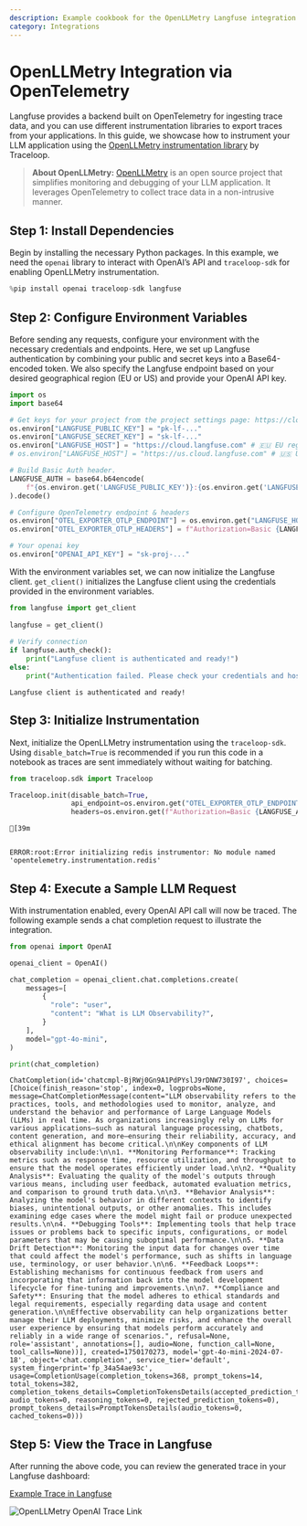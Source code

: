 ```yaml
---
description: Example cookbook for the OpenLLMetry Langfuse integration using OpenTelemetry.
category: Integrations
---
```


# OpenLLMetry Integration via OpenTelemetry

Langfuse provides a backend built on OpenTelemetry for ingesting trace data, and you can use different instrumentation libraries to export traces from your applications. In this guide, we showcase how to instrument your LLM application using the [OpenLLMetry instrumentation library](https://github.com/traceloop/openllmetry) by Traceloop.

> **About OpenLLMetry:** [OpenLLMetry](https://www.traceloop.com/docs/openllmetry/introduction) is an open source project that simplifies monitoring and debugging of your LLM application. It leverages OpenTelemetry to collect trace data in a non-intrusive manner.

## Step 1: Install Dependencies

Begin by installing the necessary Python packages. In this example, we need the `openai` library to interact with OpenAI’s API and `traceloop-sdk` for enabling OpenLLMetry instrumentation.


```python
%pip install openai traceloop-sdk langfuse
```

## Step 2: Configure Environment Variables

Before sending any requests, configure your environment with the necessary credentials and endpoints. Here, we set up Langfuse authentication by combining your public and secret keys into a Base64-encoded token. We also specify the Langfuse endpoint based on your desired geographical region (EU or US) and provide your OpenAI API key.


```python
import os
import base64

# Get keys for your project from the project settings page: https://cloud.langfuse.com
os.environ["LANGFUSE_PUBLIC_KEY"] = "pk-lf-..." 
os.environ["LANGFUSE_SECRET_KEY"] = "sk-lf-..." 
os.environ["LANGFUSE_HOST"] = "https://cloud.langfuse.com" # 🇪🇺 EU region
# os.environ["LANGFUSE_HOST"] = "https://us.cloud.langfuse.com" # 🇺🇸 US region

# Build Basic Auth header.
LANGFUSE_AUTH = base64.b64encode(
    f"{os.environ.get('LANGFUSE_PUBLIC_KEY')}:{os.environ.get('LANGFUSE_SECRET_KEY')}".encode()
).decode()

# Configure OpenTelemetry endpoint & headers
os.environ["OTEL_EXPORTER_OTLP_ENDPOINT"] = os.environ.get("LANGFUSE_HOST") + "/api/public/otel"
os.environ["OTEL_EXPORTER_OTLP_HEADERS"] = f"Authorization=Basic {LANGFUSE_AUTH}"

# Your openai key
os.environ["OPENAI_API_KEY"] = "sk-proj-..."
```

With the environment variables set, we can now initialize the Langfuse client. `get_client()` initializes the Langfuse client using the credentials provided in the environment variables.


```python
from langfuse import get_client
 
langfuse = get_client()
 
# Verify connection
if langfuse.auth_check():
    print("Langfuse client is authenticated and ready!")
else:
    print("Authentication failed. Please check your credentials and host.")
```

    Langfuse client is authenticated and ready!


## Step 3: Initialize Instrumentation

Next, initialize the OpenLLMetry instrumentation using the `traceloop-sdk`. Using `disable_batch=True` is recommended if you run this code in a notebook as traces are sent immediately without waiting for batching. 


```python
from traceloop.sdk import Traceloop

Traceloop.init(disable_batch=True,
               api_endpoint=os.environ.get("OTEL_EXPORTER_OTLP_ENDPOINT"),
               headers=os.environ.get(f"Authorization=Basic {LANGFUSE_AUTH}"),)
```

    [39m


    ERROR:root:Error initializing redis instrumentor: No module named 'opentelemetry.instrumentation.redis'


## Step 4: Execute a Sample LLM Request

With instrumentation enabled, every OpenAI API call will now be traced. The following example sends a chat completion request to illustrate the integration.


```python
from openai import OpenAI

openai_client = OpenAI()

chat_completion = openai_client.chat.completions.create(
    messages=[
        {
          "role": "user",
          "content": "What is LLM Observability?",
        }
    ],
    model="gpt-4o-mini",
)

print(chat_completion)
```

    ChatCompletion(id='chatcmpl-BjRWj0Gn9A1PdPYslJ9rDNW730I97', choices=[Choice(finish_reason='stop', index=0, logprobs=None, message=ChatCompletionMessage(content="LLM observability refers to the practices, tools, and methodologies used to monitor, analyze, and understand the behavior and performance of Large Language Models (LLMs) in real time. As organizations increasingly rely on LLMs for various applications—such as natural language processing, chatbots, content generation, and more—ensuring their reliability, accuracy, and ethical alignment has become critical.\n\nKey components of LLM observability include:\n\n1. **Monitoring Performance**: Tracking metrics such as response time, resource utilization, and throughput to ensure that the model operates efficiently under load.\n\n2. **Quality Analysis**: Evaluating the quality of the model's outputs through various means, including user feedback, automated evaluation metrics, and comparison to ground truth data.\n\n3. **Behavior Analysis**: Analyzing the model's behavior in different contexts to identify biases, unintentional outputs, or other anomalies. This includes examining edge cases where the model might fail or produce unexpected results.\n\n4. **Debugging Tools**: Implementing tools that help trace issues or problems back to specific inputs, configurations, or model parameters that may be causing suboptimal performance.\n\n5. **Data Drift Detection**: Monitoring the input data for changes over time that could affect the model's performance, such as shifts in language use, terminology, or user behavior.\n\n6. **Feedback Loops**: Establishing mechanisms for continuous feedback from users and incorporating that information back into the model development lifecycle for fine-tuning and improvements.\n\n7. **Compliance and Safety**: Ensuring that the model adheres to ethical standards and legal requirements, especially regarding data usage and content generation.\n\nEffective observability can help organizations better manage their LLM deployments, minimize risks, and enhance the overall user experience by ensuring that models perform accurately and reliably in a wide range of scenarios.", refusal=None, role='assistant', annotations=[], audio=None, function_call=None, tool_calls=None))], created=1750170273, model='gpt-4o-mini-2024-07-18', object='chat.completion', service_tier='default', system_fingerprint='fp_34a54ae93c', usage=CompletionUsage(completion_tokens=368, prompt_tokens=14, total_tokens=382, completion_tokens_details=CompletionTokensDetails(accepted_prediction_tokens=0, audio_tokens=0, reasoning_tokens=0, rejected_prediction_tokens=0), prompt_tokens_details=PromptTokensDetails(audio_tokens=0, cached_tokens=0)))


## Step 5: View the Trace in Langfuse

After running the above code, you can review the generated trace in your Langfuse dashboard:

[Example Trace in Langfuse](https://cloud.langfuse.com/project/cloramnkj0002jz088vzn1ja4/traces/e417c49b4044725e48aa0e089534fa12?timestamp=2025-02-02T22%3A04%3A04.487Z)

![OpenLLMetry OpenAI Trace Link](https://langfuse.com/images/cookbook/otel-integration-openllmetry/openllmetry-openai-trace.png)
